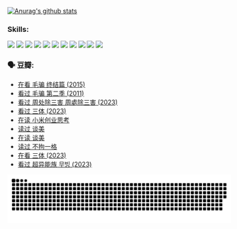 
[![Anurag's github stats](https://github-readme-stats.vercel.app/api?username=w940853815)](https://github.com/anuraghazra/github-readme-stats)

### Skills:

<code><img height="32" src="https://cdn.jsdelivr.net/npm/simple-icons@v5/icons/python.svg"></code>
<code><img height="32" src="https://cdn.jsdelivr.net/npm/simple-icons@v5/icons/javascript.svg"></code>
<code><img height="32" src="https://cdn.jsdelivr.net/npm/simple-icons@v5/icons/django.svg"></code>
<code><img height="32" src="https://cdn.jsdelivr.net/npm/simple-icons@v5/icons/flask.svg"></code>
<code><img height="32" src="https://cdn.jsdelivr.net/npm/simple-icons@v5/icons/vuetify.svg"></code>
<code><img height="32" src="https://cdn.jsdelivr.net/npm/simple-icons@v5/icons/git.svg"></code>
<code><img height="32" src="https://cdn.jsdelivr.net/npm/simple-icons@v5/icons/docker.svg"></code>
<code><img height="32" src="https://cdn.jsdelivr.net/npm/simple-icons@v5/icons/postgresql.svg"></code>
<code><img height="32" src="https://cdn.jsdelivr.net/npm/simple-icons@v5/icons/elasticsearch.svg"></code>
<code><img height="32" src="https://cdn.jsdelivr.net/npm/simple-icons@v5/icons/macos.svg"></code>
<code><img height="32" src="https://cdn.jsdelivr.net/npm/simple-icons@v5/icons/linux.svg"></code>

### 🗣 豆瓣:

<!-- DOUBAN-ACTIVITIES:START -->
- [在看 毛骗 终结篇‎ (2015)](https://www.douban.com/people/136069238/status/4581971924/?_i=14047620)
- [看过 毛骗 第二季‎ (2011)](https://www.douban.com/people/136069238/status/4581971810/?_i=14047620)
- [看过 周处除三害 周處除三害‎ (2023)](https://www.douban.com/people/136069238/status/4575646701/?_i=14047620)
- [看过 三体‎ (2023)](https://www.douban.com/people/136069238/status/4574263039/?_i=14047620)
- [在读 小米创业思考](https://www.douban.com/people/136069238/status/4572047905/?_i=14047620)
- [读过 谈美](https://www.douban.com/people/136069238/status/4572047629/?_i=14047620)
- [在读 谈美](https://www.douban.com/people/136069238/status/4560861771/?_i=14047620)
- [读过 不拘一格](https://www.douban.com/people/136069238/status/4560861445/?_i=14047620)
- [在看 三体‎ (2023)](https://www.douban.com/people/136069238/status/4558185093/?_i=14047620)
- [看过 超异能族 무빙‎ (2023)](https://www.douban.com/people/136069238/status/4556824186/?_i=14047620)
<!-- DOUBAN-ACTIVITIES:END -->


![Snake animation](https://raw.githubusercontent.com/w940853815/w940853815/output/github-contribution-grid-snake.svg)

<!--
**w940853815/w940853815** is a ✨ _special_ ✨ repository because its `README.md` (this file) appears on your GitHub profile.

Here are some ideas to get you started:

- 🔭 I’m currently working on ...
- 🌱 I’m currently learning ...
- 👯 I’m looking to collaborate on ...
- 🤔 I’m looking for help with ...
- 💬 Ask me about ...
- 📫 How to reach me: ...
- 😄 Pronouns: ...
- ⚡ Fun fact: ...
-->
